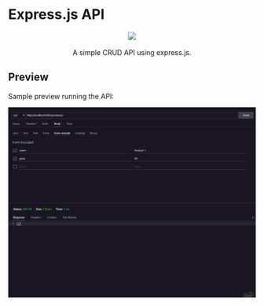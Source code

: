 # Express.js API

<p align="center">
    <img width="140px" src="https://cdn.jsdelivr.net/gh/devicons/devicon/icons/express/express-original.svg" />
</p>

<p align="center">A simple CRUD API using express.js.</p>

## Preview

Sample preview running the API:

![Preview](.github/preview.gif)
